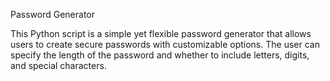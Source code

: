 Password Generator

This Python script is a simple yet flexible password generator that allows users to create secure passwords with customizable options. The user can specify the length of the password and whether to include letters, digits, and special characters.
